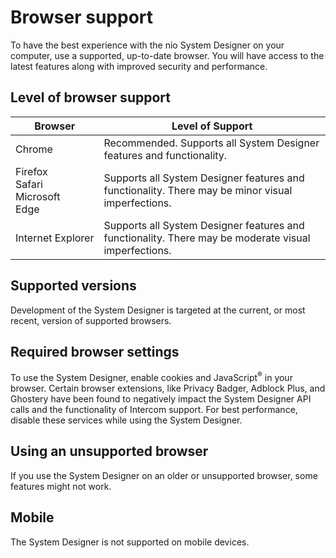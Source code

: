 # Browser support

To have the best experience with the nio System Designer on your computer, use a supported, up-to-date browser. You will have access to the latest features along with improved security and performance.

## Level of browser support

| Browser | Level of Support |
| ------------- | ------------- |
|  Chrome  |  Recommended. Supports all System Designer features and functionality.|
|  Firefox<br>Safari<br>Microsoft&nbsp;<br>Edge | Supports all System Designer features and functionality. There may be minor visual imperfections.  |
| Internet&nbsp;Explorer |  Supports all System Designer features and functionality. There may be moderate visual imperfections. |

## Supported versions
Development of the System Designer is targeted at the current, or most recent, version of supported browsers.

## Required browser settings
To use the System Designer, enable cookies and JavaScript<sup>®</sup> in your browser. Certain browser extensions, like Privacy Badger, Adblock Plus, and Ghostery have been found to negatively impact the System Designer API calls and the functionality of Intercom support. For best performance, disable these services while using the System Designer. 

<!-- ## Using a Virtual Browser
Browsers in virtual environments, such as Citrix<sup>®</sup> and VMware<sup>®</sup>, might not support all the System Designer functionality. For the best experience, use a supported browser on your local computer. -->

## Using an unsupported browser
If you use the System Designer on an older or unsupported browser, some features might not work.

## Mobile
The System Designer is not supported on mobile devices.
